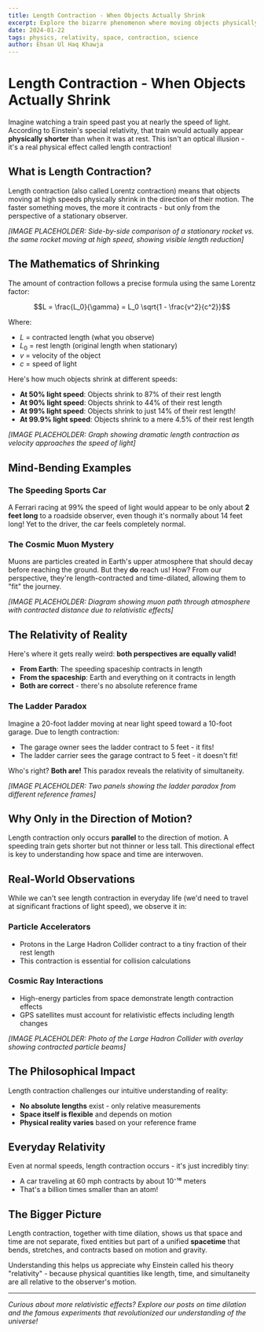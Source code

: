 ```yaml
---
title: Length Contraction - When Objects Actually Shrink
excerpt: Explore the bizarre phenomenon where moving objects physically contract in length, and why a speeding train would look shorter to a stationary observer
date: 2024-01-22
tags: physics, relativity, space, contraction, science
author: Ehsan Ul Haq Khawja
---
```


# Length Contraction - When Objects Actually Shrink

Imagine watching a train speed past you at nearly the speed of light. According to Einstein's special relativity, that train would actually appear **physically shorter** than when it was at rest. This isn't an optical illusion - it's a real physical effect called length contraction!

## What is Length Contraction?

Length contraction (also called Lorentz contraction) means that objects moving at high speeds physically shrink in the direction of their motion. The faster something moves, the more it contracts - but only from the perspective of a stationary observer.

_[IMAGE PLACEHOLDER: Side-by-side comparison of a stationary rocket vs. the same rocket moving at high speed, showing visible length reduction]_

## The Mathematics of Shrinking

The amount of contraction follows a precise formula using the same Lorentz factor:

$$L = \frac{L_0}{\gamma} = L_0 \sqrt{1 - \frac{v^2}{c^2}}$$

Where:

- $L$ = contracted length (what you observe)
- $L_0$ = rest length (original length when stationary)
- $v$ = velocity of the object
- $c$ = speed of light

Here's how much objects shrink at different speeds:

- **At 50% light speed**: Objects shrink to 87% of their rest length
- **At 90% light speed**: Objects shrink to 44% of their rest length
- **At 99% light speed**: Objects shrink to just 14% of their rest length!
- **At 99.9% light speed**: Objects shrink to a mere 4.5% of their rest length

_[IMAGE PLACEHOLDER: Graph showing dramatic length contraction as velocity approaches the speed of light]_

## Mind-Bending Examples

### The Speeding Sports Car

A Ferrari racing at 99% the speed of light would appear to be only about **2 feet long** to a roadside observer, even though it's normally about 14 feet long! Yet to the driver, the car feels completely normal.

### The Cosmic Muon Mystery

Muons are particles created in Earth's upper atmosphere that should decay before reaching the ground. But they **do** reach us! How? From our perspective, they're length-contracted and time-dilated, allowing them to "fit" the journey.

_[IMAGE PLACEHOLDER: Diagram showing muon path through atmosphere with contracted distance due to relativistic effects]_

## The Relativity of Reality

Here's where it gets really weird: **both perspectives are equally valid!**

- **From Earth**: The speeding spaceship contracts in length
- **From the spaceship**: Earth and everything on it contracts in length
- **Both are correct** - there's no absolute reference frame

### The Ladder Paradox

Imagine a 20-foot ladder moving at near light speed toward a 10-foot garage. Due to length contraction:

- The garage owner sees the ladder contract to 5 feet - it fits!
- The ladder carrier sees the garage contract to 5 feet - it doesn't fit!

Who's right? **Both are!** This paradox reveals the relativity of simultaneity.

_[IMAGE PLACEHOLDER: Two panels showing the ladder paradox from different reference frames]_

## Why Only in the Direction of Motion?

Length contraction only occurs **parallel** to the direction of motion. A speeding train gets shorter but not thinner or less tall. This directional effect is key to understanding how space and time are interwoven.

## Real-World Observations

While we can't see length contraction in everyday life (we'd need to travel at significant fractions of light speed), we observe it in:

### Particle Accelerators

- Protons in the Large Hadron Collider contract to a tiny fraction of their rest length
- This contraction is essential for collision calculations

### Cosmic Ray Interactions

- High-energy particles from space demonstrate length contraction effects
- GPS satellites must account for relativistic effects including length changes

_[IMAGE PLACEHOLDER: Photo of the Large Hadron Collider with overlay showing contracted particle beams]_

## The Philosophical Impact

Length contraction challenges our intuitive understanding of reality:

- **No absolute lengths** exist - only relative measurements
- **Space itself is flexible** and depends on motion
- **Physical reality varies** based on your reference frame

## Everyday Relativity

Even at normal speeds, length contraction occurs - it's just incredibly tiny:

- A car traveling at 60 mph contracts by about 10⁻¹⁶ meters
- That's a billion times smaller than an atom!

## The Bigger Picture

Length contraction, together with time dilation, shows us that space and time are not separate, fixed entities but part of a unified **spacetime** that bends, stretches, and contracts based on motion and gravity.

Understanding this helps us appreciate why Einstein called his theory "relativity" - because physical quantities like length, time, and simultaneity are all relative to the observer's motion.

---

_Curious about more relativistic effects? Explore our posts on time dilation and the famous experiments that revolutionized our understanding of the universe!_
